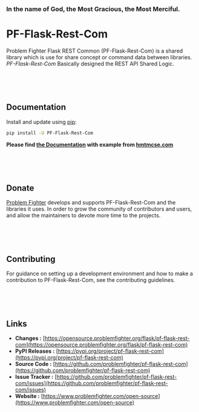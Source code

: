 ### In the name of God, the Most Gracious, the Most Merciful.

# PF-Flask-Rest-Com

Problem Fighter Flask REST Common (PF-Flask-Rest-Com) is a shared library which is use for share concept or command data
between libraries. *PF-Flask-Rest-Com* Basically designed the REST API Shared Logic.


<br/><br/><br/>

## Documentation
Install and update using [pip](https://pip.pypa.io/en/stable/getting-started/):
```bash
pip install -U PF-Flask-Rest-Com
```

**Please find [the Documentation]() with example from [hmtmcse.com]()**


<br/><br/><br/>

## Donate
[Problem Fighter](https://www.problemfighter.com/) develops and supports PF-Flask-Rest-Com and the libraries it uses. In order to grow
the community of contributors and users, and allow the maintainers to devote more time to the projects.


<br/><br/><br/>

## Contributing
For guidance on setting up a development environment and how to make a contribution to PF-Flask-Rest-Com, see the contributing guidelines.



<br/><br/><br/>
## Links
* **Changes :** [https://opensource.problemfighter.org/flask/pf-flask-rest-com](https://opensource.problemfighter.org/flask/pf-flask-rest-com)
* **PyPI Releases :** [https://pypi.org/project/pf-flask-rest-com](https://pypi.org/project/pf-flask-rest-com)
* **Source Code :** [https://github.com/problemfighter/pf-flask-rest-com](https://github.com/problemfighter/pf-flask-rest-com)
* **Issue Tracker :** [https://github.com/problemfighter/pf-flask-rest-com/issues](https://github.com/problemfighter/pf-flask-rest-com/issues)
* **Website :** [https://www.problemfighter.com/open-source](https://www.problemfighter.com/open-source)

